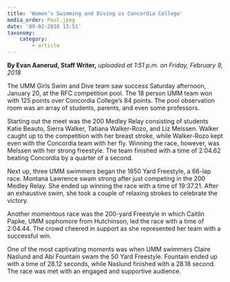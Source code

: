 ```yaml
---
title: 'Women’s Swimming and Diving vs Concordia College'
media_order: Pool.jpeg
date: '09-02-2018 13:51'
taxonomy:
    category:
        - article
---
```


**By Evan Aanerud, Staff Writer,** _uploaded at 1:51 p.m. on Friday, February 9, 2018_

The UMM Girls Swim and Dive team saw success Saturday afternoon, January 20, at the RFC competition pool. The 18 person UMM team won with 125 points over Concordia College’s 84 points. The pool observation room was an array of students, parents, and even some professors. 

Starting out the meet was the 200 Medley Relay consisting of students Katie Beauto, Sierra Walker, Tatiana Walker-Rozo, and Liz Melssen. Walker caught up to the competition with her breast stroke, while Walker-Rozo kept even with the Concordia team with her fly. Winning the race, however, was Melssen with her strong freestyle. The team finished with a time of 2:04.62 beating Concordia by a quarter of a second. 

Next up, three UMM swimmers began the 1650 Yard Freestyle, a 66-lap race. Montana Lawrence swam strong after just competing in the 200 Medley Relay. She ended up winning the race with a time of 19:37.21. After an exhaustive swim, she took a couple of relaxing strokes to celebrate the victory. 

Another momentous race was the 200-yard Freestyle in which Caitlin Papke, UMM sophomore from Hutchinson, led the race with a time of 2:04.44. The crowd cheered in support as she represented her team with a successful win. 

One of the most captivating moments was when UMM swimmers Claire Naslund and Abi Fountain swam the 50 Yard Freestyle. Fountain ended up with a time of 28.12 seconds, while Naslund finished with a 28.18 second. The race was met with an engaged and supportive audience.

